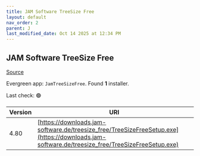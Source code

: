 ```yaml
---
title: JAM Software TreeSize Free
layout: default
nav_order: 2
parent: J
last_modified_date: Oct 14 2025 at 12:34 PM
---
```


## JAM Software TreeSize Free

[Source](https://www.jam-software.com/treesize_free/)

Evergreen app: `JamTreeSizeFree`. Found **1** installer.

Last check: 🟢

| Version | URI                                                                                                                                            |
| ------- | ---------------------------------------------------------------------------------------------------------------------------------------------- |
| 4.80    | [https://downloads.jam-software.de/treesize_free/TreeSizeFreeSetup.exe](https://downloads.jam-software.de/treesize_free/TreeSizeFreeSetup.exe) |
